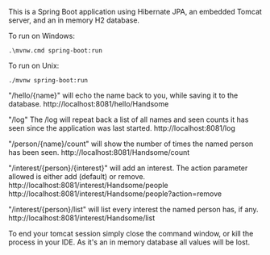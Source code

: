 
This is a Spring Boot application using Hibernate JPA, an embedded Tomcat server, and an in memory H2 database.

To run on Windows:

    .\mvnw.cmd spring-boot:run
To run on Unix:

    ./mvnw spring-boot:run



"/hello/{name}" will echo the name back to you, while saving it to the database.
http://localhost:8081/hello/Handsome

"/log"
The /log will repeat back a list of all names and seen counts it has seen since the application was last started.
http://localhost:8081/log

"/person/{name}/count" will show the number of times the named person has been seen.
http://localhost:8081/Handsome/count

"/interest/{person}/{interest}" will add an interest. The action parameter allowed is either add (default) or remove.
http://localhost:8081/interest/Handsome/people
http://localhost:8081/interest/Handsome/people?action=remove

"/interest/{person}/list" will list every interest the named person has, if any.
http://localhost:8081/interest/Handsome/list

To end your tomcat session simply close the command window, or kill the process in your IDE. As it's an in memory database all values will be lost.